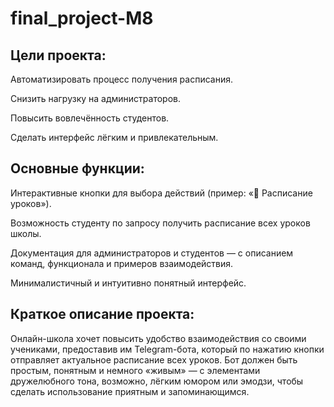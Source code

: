 # final_project-M8
## Цели проекта:

Автоматизировать процесс получения расписания.

Снизить нагрузку на администраторов.

Повысить вовлечённость студентов.

Сделать интерфейс лёгким и привлекательным.

## Основные функции:

Интерактивные кнопки для выбора действий (пример: «📅 Расписание уроков»).

Возможность студенту по запросу получить расписание всех уроков школы.

Документация для администраторов и студентов — с описанием команд, функционала и примеров взаимодействия.

Минималистичный и интуитивно понятный интерфейс.

## Краткое описание проекта:
Онлайн-школа хочет повысить удобство взаимодействия со своими учениками, предоставив им Telegram-бота, который по нажатию кнопки отправляет актуальное расписание всех уроков. Бот должен быть простым, понятным и немного «живым» — с элементами дружелюбного тона, возможно, лёгким юмором или эмодзи, чтобы сделать использование приятным и запоминающимся.


